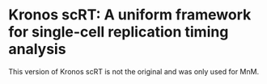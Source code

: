 #  Kronos scRT: A uniform framework for single-cell replication timing analysis

This version of Kronos scRT is not the original and was only used for MnM.
